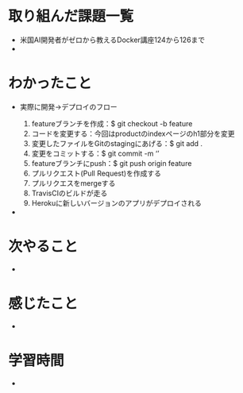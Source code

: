 # 取り組んだ課題一覧
- 米国AI開発者がゼロから教えるDocker講座124から126まで
- 

# わかったこと
- 実際に開発→デプロイのフロー
  1. featureブランチを作成：$ git checkout -b feature
  2. コードを変更する：今回はproductのindexページのh1部分を変更
  3. 変更したファイルをGitのstagingにあげる：$ git add .
  4. 変更をコミットする：$ git commit -m ‘<commit message>’
  5. featureブランチにpush：$ git push origin feature
  6. プルリクエスト(Pull Request)を作成する
  7. プルリクエスをmergeする
  8. TravisCIのビルドが⾛る
  9. Herokuに新しいバージョンのアプリがデプロイされる

- 

# 次やること
-

# 感じたこと
-

# 学習時間
- 
